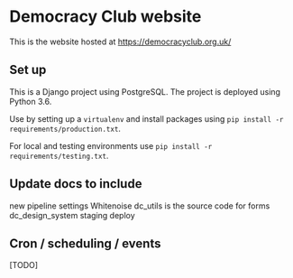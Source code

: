 # Democracy Club website

This is the website hosted at https://democracyclub.org.uk/

## Set up

This is a Django project using PostgreSQL. The project is deployed using Python 3.6.

Use by setting up a `virtualenv` and install packages using `pip install -r requirements/production.txt`.

For local and testing environments use `pip install -r requirements/testing.txt`.

## Update docs to include 
new pipeline settings
Whitenoise
dc_utils is the source code for forms
dc_design_system
staging deploy

## Cron / scheduling / events

[TODO]

